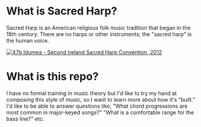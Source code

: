 # What is Sacred Harp?
Sacred Harp is an American religious folk music tradition that began in the 18th century. There are no harps or other instruments; the "sacred harp" is the human voice.

[![47b Idumea - Second Ireland Sacred Harp Convention, 2012](https://img.youtube.com/vi/98fVjc4MfXQ/0.jpg)](https://www.youtube.com/watch?v=98fVjc4MfXQ)

# What is this repo?
I have no formal training in music theory but I'd like to try my hand at composing this style of music, so I want to learn more about how it's "built." I'd like to be able to answer questions like, "What chord progressions are most common in major-keyed songs?" "What is a comfortable range for the bass line?" etc.
